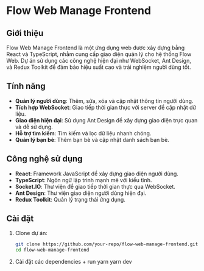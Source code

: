 # Flow Web Manage Frontend

## Giới thiệu

Flow Web Manage Frontend là một ứng dụng web được xây dựng bằng React và TypeScript, nhằm cung cấp giao diện quản lý cho hệ thống Flow Web. Dự án sử dụng các công nghệ hiện đại như WebSocket, Ant Design, và Redux Toolkit để đảm bảo hiệu suất cao và trải nghiệm người dùng tốt.

## Tính năng

- **Quản lý người dùng**: Thêm, sửa, xóa và cập nhật thông tin người dùng.
- **Tích hợp WebSocket**: Giao tiếp thời gian thực với server để cập nhật dữ liệu.
- **Giao diện hiện đại**: Sử dụng Ant Design để xây dựng giao diện trực quan và dễ sử dụng.
- **Hỗ trợ tìm kiếm**: Tìm kiếm và lọc dữ liệu nhanh chóng.
- **Quản lý bạn bè**: Thêm bạn bè và cập nhật danh sách bạn bè.

## Công nghệ sử dụng

- **React**: Framework JavaScript để xây dựng giao diện người dùng.
- **TypeScript**: Ngôn ngữ lập trình mạnh mẽ với kiểu tĩnh.
- **Socket.IO**: Thư viện để giao tiếp thời gian thực qua WebSocket.
- **Ant Design**: Thư viện giao diện người dùng hiện đại.
- **Redux Toolkit**: Quản lý trạng thái ứng dụng.

## Cài đặt

1. Clone dự án:

   ```bash
   git clone https://github.com/your-repo/flow-web-manage-frontend.git
   cd flow-web-manage-frontend
   ```

2. Cài đặt các dependencies + run
   yarn
   yarn dev
